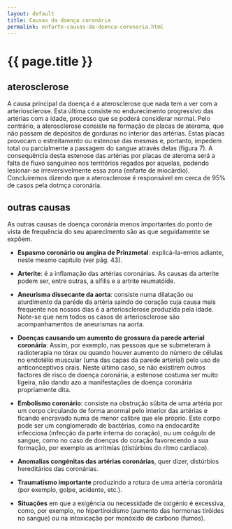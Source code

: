 ```yaml
---
layout: default
title: Causas da doença coronária
permalink: enfarte-causas-da-doenca-coronaria.html
---
```


# {{ page.title }}

## aterosclerose

A causa principal da doença é a aterosclerose que nada tem a ver com a arteriosclerose. Esta última consiste no endurecimento progressivo das artérias com a idade, processo que se poderá considerar normal. Pelo contrário, a aterosclerose consiste na formação de placas de ateroma, que não passam de depósitos de gorduras no interior das artérias. Estas placas provocam o estreitamento ou estenose das mesmas e, portanto, impedem total ou parcialmente a passagem do sangue através delas (figura 7). A consequência desta estenose das artérias por placas de ateroma será a falta de fluxo sanguíneo nos territórios regados por aquelas, podendo lesionar-se irreversivelmente essa zona (enfarte de miocárdio).
Concluiremos dizendo que a aterosclerose é responsável em cerca de 95% de casos pela dotmça coronária.

## outras causas
As outras causas de doença coronária menos importantes do ponto de vista de frequência do seu aparecimento são as que seguidamente se expõem.

* __Espasmo coronário ou angina de Prinzmetal__: explicá-Ia-emos adiante, neste mesmo capítulo (ver pág. 43).

* __Arterite__: é a inflamação das artérias coronárias. As causas da arterite podem ser, entre outras, a sífilis e a artrite reumatóide.

* __Aneurisma dissecante da aorta__: consiste numa dilatação ou aturdimento da paréde da artéria saindo do coração cuja causa mais frequente nos nossos dias é a arteriosclerose produzida pela idade. Note-se que nem todos os casos de arteriosclerose são acompanhamentos de aneurismas na aorta.

* __Doenças causando um aumento de grossura da parede arterial coronária__: Assim, por exemplo, nas pessoas que se submeteram à radioterapia no tórax ou quando houver aumento do número de células no endotélio muscular (uma das capas da parede arterial) pelo uso de anticonceptivos orais. Neste último caso, se não existirem outros factores de risco de doença coronária, a estenose costuma ser muito ligeira, não dando azo a manifestações de doença coronária propriamente dita.

* __Embolismo coronário__: consiste na obstrução súbita de uma artéria por um corpo circulando de forma anormal pelo interior das artérias e ficando encravado numa de menor calibre que ele próprio. Este corpo pode ser um conglomerado de bactérias, como na endocardite infecciosa (infecção da parte interna do coração), ou um coágulo de sangue, como no caso de doenças do coração favorecendo a sua formação, por exemplo as arritmias (distúrbios do ritmo cardíaco).

* __Anomalias congénitas das artérias coronárias__, quer dizer, distúrbios hereditários das coronárias.

* __Traumatismo importante__ produzindo a rotura de uma artéria coronária (por exemplo, golpe, acidente, etc.).

* __Situações__ em que a exigência ou necessidade de oxigénio é excessiva, como, por exemplo, no hipertiroidismo (aumento das hormonas tiróides no sangue) ou na intoxicação por monóxido de carbono (fumos).

